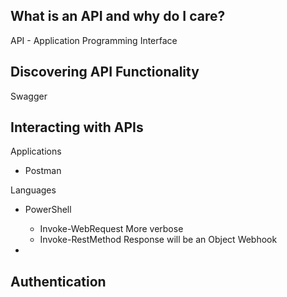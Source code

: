 ## What is an API and why do I care?
API - Application Programming Interface

## Discovering API Functionality
Swagger

## Interacting with APIs
Applications
- Postman

Languages
- PowerShell
  - Invoke-WebRequest
    More verbose
  - Invoke-RestMethod
    Response will be an Object
Webhook

- 
## Authentication
